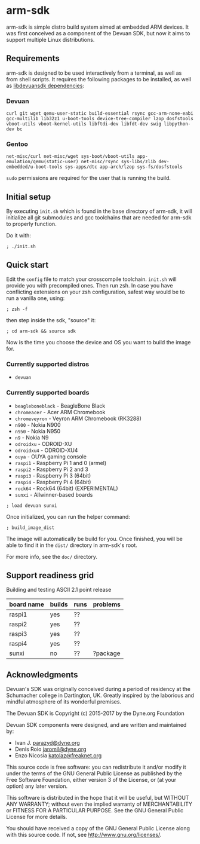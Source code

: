 arm-sdk
=======

arm-sdk is simple distro build system aimed at embedded ARM devices. It was
first conceived as a component of the Devuan SDK, but now it aims to
support multiple Linux distributions.

## Requirements

arm-sdk is designed to be used interactively from a terminal, as well as
from shell scripts. It requires the following packages to be installed, as well
as [libdevuansdk dependencies](https://github.com/dyne/libdevuansdk/blob/master/README.md#requirements):


### Devuan

```
curl git wget qemu-user-static build-essential rsync gcc-arm-none-eabi gcc-multilib lib32z1 u-boot-tools device-tree-compiler lzop dosfstools vboot-utils vboot-kernel-utils libftdi-dev libfdt-dev swig libpython-dev bc
```

### Gentoo
```
net-misc/curl net-misc/wget sys-boot/vboot-utils app-emulation/qemu(static-user) net-misc/rsync sys-libs/zlib dev-embedded/u-boot-tools sys-apps/dtc app-arch/lzop sys-fs/dosfstools
```

`sudo` permissions are required for the user that is running the build.

## Initial setup

By executing `init.sh` which is found in the base directory of arm-sdk, it
will initialize all git submodules and gcc toolchains that are needed for
arm-sdk to properly function.

Do it with:

```
; ./init.sh
```

## Quick start

Edit the `config` file to match your crosscompile toolchain. `init.sh` will
provide you with precompiled ones. Then run zsh. In case you have conflicting
extensions on your zsh configuration, safest way would be to run a vanilla one,
using:

```
; zsh -f
```

then step inside the sdk, "source" it:

```
; cd arm-sdk && source sdk
```

Now is the time you choose the device and OS you want to build the image for.

### Currently supported distros

* `devuan`

### Currently supported boards

* `beagleboneblack` - BeagleBone Black
* `chromeacer` - Acer ARM Chromebook
* `chromeveyron` - Veyron ARM Chromebook (RK3288)
* `n900` - Nokia N900
* `n950` - Nokia N950
* `n9` - Nokia N9
* `odroidxu` - ODROID-XU
* `odroidxu4` - ODROID-XU4
* `ouya` - OUYA gaming console
* `raspi1` - Raspberry Pi 1 and 0 (armel)
* `raspi2` - Raspberry Pi 2 and 3
* `raspi3` - Raspberry Pi 3 (64bit)
* `raspi4` - Raspberry Pi 4 (64bit)
* `rock64` - Rock64 (64bit) (EXPERIMENTAL)
* `sunxi` - Allwinner-based boards

```
; load devuan sunxi
```

Once initialized, you can run the helper command:

```
; build_image_dist
```

The image will automatically be build for you. Once finished, you will be
able to find it in the `dist/` directory in arm-sdk's root.

For more info, see the `doc/` directory.

## Support readiness grid

Building and testing ASCII 2.1 point release

| board name | builds | runs | problems |
| ---------- | ------ | ---- | -------- |
| raspi1     | yes    | ??   |          |
| raspi2     | yes    | ??   |          |
| raspi3     | yes    | ??   |          |
| raspi4     | yes    | ??   |          |
| sunxi      | no     | ??   | ?package |

## Acknowledgments

Devuan's SDK was originally conceived during a period of residency at the
Schumacher college in Dartington, UK. Greatly inspired by the laborious and
mindful atmosphere of its wonderful premises.

The Devuan SDK is Copyright (c) 2015-2017 by the Dyne.org Foundation

Devuan SDK components were designed, and are written and maintained by:

- Ivan J. <parazyd@dyne.org>
- Denis Roio <jaromil@dyne.org>
- Enzo Nicosia <katolaz@freaknet.org>

This source code is free software: you can redistribute it and/or modify it
under the terms of the GNU General Public License as published by the Free
Software Foundation, either version 3 of the License, or (at your option)
any later version.

This software is distributed in the hope that it will be useful, but
WITHOUT ANY WARRANTY; without even the implied warranty of MERCHANTABILITY
or FITNESS FOR A PARTICULAR PURPOSE. See the GNU General Public License for
more details.

You should have received a copy of the GNU General Public License along
with this source code. If not, see <http://www.gnu.org/licenses/>.
